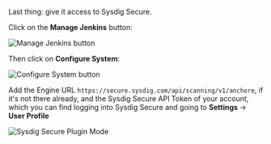 Last thing: give it access to Sysdig Secure.

Click on the **Manage Jenkins** button:

![Manage Jenkins button](/sysdig/courses/secure/secure-lab07/assets/image12.png)

Then click on **Configure System**:

![Configure System button](/sysdig/courses/secure/secure-lab07/assets/image13.png)

Add the Engine URL `https://secure.sysdig.com/api/scanning/v1/anchore`, if it's not there already, and the Sysdig Secure API Token of your account, which you can find logging into Sysdig Secure and going to **Settings** → **User Profile**

![Sysdig Secure Plugin Mode](/sysdig/courses/secure/secure-lab07/assets/image14.png)
